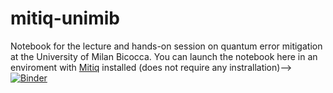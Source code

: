 # mitiq-unimib
Notebook for the lecture and hands-on session on quantum error mitigation at the University of Milan Bicocca.
You can launch the notebook here in an enviroment with [Mitiq](https://mitiq.readthedocs.io/en/latest/) installed (does not require any instrallation)--> [![Binder](https://mybinder.org/badge_logo.svg)](https://mybinder.org/v2/gh/nathanshammah/mitiq-unimib/HEAD)

